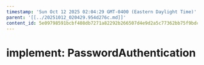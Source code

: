 ```yaml
---
timestamp: 'Sun Oct 12 2025 02:04:29 GMT-0400 (Eastern Daylight Time)'
parent: '[[../20251012_020429.954d276c.md]]'
content_id: 5e09798591bcbf408db7271a82292b266507d4e9d2a5c77362bb75f9bdcb7084
---
```


# implement: PasswordAuthentication
